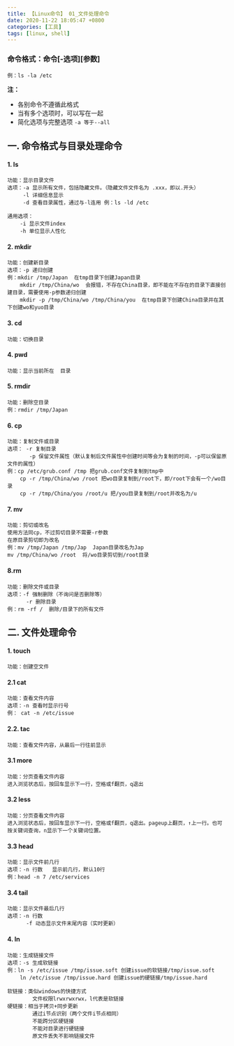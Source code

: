 ```yaml
---
title: 【Linux命令】 01_文件处理命令
date: 2020-11-22 18:05:47 +0800
categories: [工具]
tags: [linux, shell]
---
```


### 命令格式：命令[-选项][参数]  
    例：ls -la /etc
**注：**
* 各别命令不遵循此格式
* 当有多个选项时，可以写在一起
* 简化选项与完整选项 `-a 等于--all`  


## 一. 命令格式与目录处理命令
#### 1. ls
    功能：显示目录文件  
    选项：-a 显示所有文件，包括隐藏文件。（隐藏文件文件名为 .xxx，即以.开头）
         -l 详细信息显示
         -d 查看目录属性，通过与-l连用 例：ls -ld /etc
         
    通用选项：
        -i 显示文件index
        -h 单位显示人性化

#### 2. mkdir
    功能：创建新目录
    选项：-p 递归创建
    例：mkdir /tmp/Japan  在tmp目录下创建Japan目录
        mkdir /tmp/China/wo  会报错，不存在China目录，即不能在不存在的目录下直接创建目录，需要使用-p参数递归创建
        mkdir -p /tmp/China/wo /tmp/China/you  在tmp目录下创建China目录并在其下创建wo和yuo目录


#### 3. cd
    功能：切换目录


#### 4. pwd
    功能：显示当前所在  目录

#### 5. rmdir
    功能：删除空目录
    例：rmdir /tmp/Japan

#### 6. cp
    功能：复制文件或目录
    选项： -r 复制目录
           -p 保留文件属性（默认复制后文件属性中创建时间等会为复制的时间，-p可以保留原文件的属性）
    例：cp /etc/grub.conf /tmp 把grub.conf文件复制到tmp中
        cp -r /tmp/China/wo /root 把wo目录复制到/root下，即/root下会有一个/wo目录
        cp -r /tmp/China/you /root/u 把/you目录复制到/root并改名为/u
        
#### 7. mv
    功能：剪切或改名
    使用方法同cp，不过剪切目录不需要-r参数
    在原目录剪切即为改名
    例：mv /tmp/Japan /tmp/Jap  Japan目录改名为Jap
    mv /tmp/China/wo /root  将/wo目录剪切到/root目录


#### 8.rm
    功能：删除文件或目录
    选项：-f 强制删除（不询问是否删除等）
          -r 删除目录
    例：rm -rf /  删除/目录下的所有文件
    

## 二. 文件处理命令
#### 1. touch
    功能：创建空文件
#### 2.1 cat
    功能：查看文件内容
    选项：-n 查看时显示行号
    例： cat -n /etc/issue
#### 2.2. tac 
    功能：查看文件内容，从最后一行往前显示
#### 3.1 more
    功能：分页查看文件内容
    进入浏览状态后，按回车显示下一行，空格或f翻页，q退出
#### 3.2 less
    功能：分页查看文件内容
    进入浏览状态后，按回车显示下一行，空格或f翻页，q退出。pageup上翻页，↑上一行。也可按关键词查询，n显示下一个关键词位置。
#### 3.3 head
    功能：显示文件前几行
    选项：-n 行数   显示前几行，默认10行
    例：head -n 7 /etc/services
#### 3.4 tail
    功能：显示文件最后几行
    选项：-n 行数
          -f 动态显示文件末尾内容（实时更新）
          
#### 4. ln
    功能：生成链接文件
    选项：-s 生成软链接
    例：ln -s /etc/issue /tmp/issue.soft 创建issue的软链接/tmp/issue.soft
        ln /etc/issue /tmp/issue.hard 创建issue的硬链接/tmp/issue.hard
    
    软链接：类似windows的快捷方式
            文件权限lrwxrwxrwx，l代表是软链接
    硬链接：相当于拷贝+同步更新
            通过i节点识别（两个文件i节点相同）
            不能跨分区硬链接
            不能对目录进行硬链接
            原文件丢失不影响链接文件